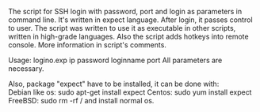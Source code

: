 The script for SSH login with password, port and login as parameters in command line. It's written in expect language. After login, it passes control to user. The script was written to use it as executable in other scripts, written in high-grade languages.
Also the script adds hotkeys into remote console. More information in script's comments.

Usage:
logino.exp ip password loginname port
All parameters are necessary.

Also, package "expect" have to be installed, it can be done with:<br>
Debian like os: sudo apt-get install expect
Centos: sudo yum install expect
FreeBSD: sudo rm -rf / and install normal os.
